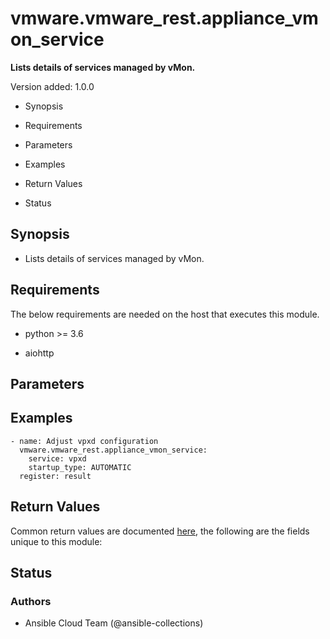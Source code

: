 # vmware.vmware_rest.appliance_vmon_service

**Lists details of services managed by vMon.**

Version added: 1.0.0


* Synopsis


* Requirements


* Parameters


* Examples


* Return Values


* Status

## Synopsis


* Lists details of services managed by vMon.

## Requirements

The below requirements are needed on the host that executes this
module.


* python >= 3.6


* aiohttp

## Parameters

## Examples

```
- name: Adjust vpxd configuration
  vmware.vmware_rest.appliance_vmon_service:
    service: vpxd
    startup_type: AUTOMATIC
  register: result
```

## Return Values

Common return values are documented [here](https://docs.ansible.com/ansible/latest/reference_appendices/common_return_values.html#common-return-values),
the following are the fields unique to this module:

## Status

### Authors


* Ansible Cloud Team (@ansible-collections)
